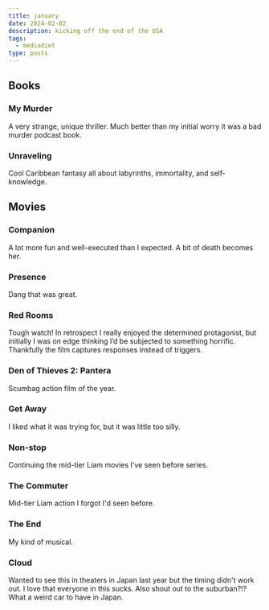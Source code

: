 ```yaml
---
title: january
date: 2024-02-02
description: kicking off the end of the USA
tags:
  - mediadiet
type: posts
---
```


## Books

### My Murder

A very strange, unique thriller. Much better than my initial worry it was a bad murder podcast book.

### Unraveling

Cool Caribbean fantasy all about labyrinths, immortality, and self-knowledge.

## Movies

### Companion

A lot more fun and well-executed than I expected. A bit of death becomes her.

### Presence

Dang that was great.

### Red Rooms

Tough watch! In retrospect I really enjoyed the determined protagonist, but initially I was on edge thinking I’d be subjected to something horrific. Thankfully the film captures responses instead of triggers.

### Den of Thieves 2: Pantera

Scumbag action film of the year.

### Get Away

I liked what it was trying for, but it was little too silly.

### Non-stop

Continuing the mid-tier Liam movies I've seen before series.

### The Commuter

Mid-tier Liam action I forgot I'd seen before.

### The End

My kind of musical.

### Cloud

Wanted to see this in theaters in Japan last year but the timing didn't work out. I love that everyone in this sucks. Also shout out to the suburban?!? What a weird car to have in Japan.
